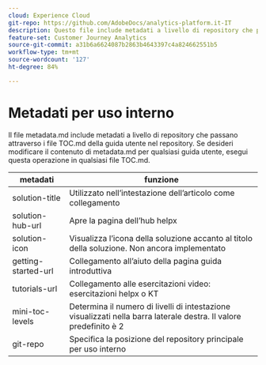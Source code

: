 ```yaml
---
cloud: Experience Cloud
git-repo: https://github.com/AdobeDocs/analytics-platform.it-IT
description: Questo file include metadati a livello di repository che passano ai file TOC.md della guida utente nel repository.
feature-set: Customer Journey Analytics
source-git-commit: a31b6a6624087b2863b4643397c4a824662551b5
workflow-type: tm+mt
source-wordcount: '127'
ht-degree: 84%

---
```



# Metadati per uso interno

Il file metadata.md include metadati a livello di repository che passano attraverso i file TOC.md della guida utente nel repository. Se desideri modificare il contenuto di metadata.md per qualsiasi guida utente, esegui questa operazione in qualsiasi file TOC.md.

| metadati | funzione |
|--- |--- |
| solution-title | Utilizzato nell’intestazione dell’articolo come collegamento |
| solution-hub-url | Apre la pagina dell’hub helpx |
| solution-icon | Visualizza l’icona della soluzione accanto al titolo della soluzione. Non ancora implementato |
| getting-started-url | Collegamento all’aiuto della pagina guida introduttiva |
| tutorials-url | Collegamento alle esercitazioni video: esercitazioni helpx o KT |
| mini-toc-levels | Determina il numero di livelli di intestazione visualizzati nella barra laterale destra. Il valore predefinito è 2 |
| git-repo | Specifica la posizione del repository principale per uso interno |
